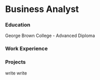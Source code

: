 # Business Analyst

### Education 
George Brown College - Advanced Diploma

### Work Experience 

### Projects 
write write 
